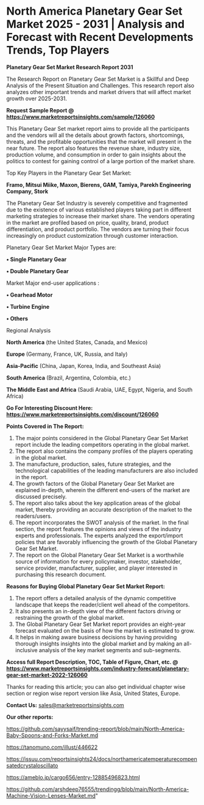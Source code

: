# North America Planetary Gear Set Market 2025 - 2031 | Analysis and Forecast with Recent Developments Trends, Top Players

<strong>Planetary Gear Set Market Research Report 2031</strong>

The Research Report on Planetary Gear Set Market is a Skillful and Deep Analysis of the Present Situation and Challenges. This research report also analyzes other important trends and market drivers that will affect market growth over 2025-2031.

<strong>Request Sample Report @ <a href=https://www.marketreportsinsights.com/sample/126060>https://www.marketreportsinsights.com/sample/126060</a></strong>

This Planetary Gear Set market report aims to provide all the participants and the vendors will all the details about growth factors, shortcomings, threats, and the profitable opportunities that the market will present in the near future. The report also features the revenue share, industry size, production volume, and consumption in order to gain insights about the politics to contest for gaining control of a large portion of the market share.

Top Key Players in the Planetary Gear Set Market:

<strong>Framo, Mitsui Miike, Maxon, Bierens, GAM, Tamiya, Parekh Engineering Company, Stork</strong>

The Planetary Gear Set Industry is severely competitive and fragmented due to the existence of various established players taking part in different marketing strategies to increase their market share. The vendors operating in the market are profiled based on price, quality, brand, product differentiation, and product portfolio. The vendors are turning their focus increasingly on product customization through customer interaction.

Planetary Gear Set Market Major Types are:

<strong>• Single Planetary Gear

• Double Planetary Gear</strong>

Market Major end-user applications :

<strong>• Gearhead Motor

• Turbine Engine

• Others</strong>

Regional Analysis

</u><strong><b>North America</b></strong> (the United States, Canada, and Mexico)

<strong><b>Europe </b></strong>(Germany, France, UK, Russia, and Italy)

<strong><b>Asia-Pacific</b></strong> (China, Japan, Korea, India, and Southeast Asia)

<strong><b>South America</b></strong> (Brazil, Argentina, Colombia, etc.)

<strong><b>The Middle East and Africa</b></strong> (Saudi Arabia, UAE, Egypt, Nigeria, and South Africa)

<strong>Go For Interesting Discount Here: <a href=https://www.marketreportsinsights.com/discount/126060>https://www.marketreportsinsights.com/discount/126060</a></strong>

<strong>Points Covered in The Report:</strong>
<ol>
  <li>The major points considered in the Global Planetary Gear Set Market report include the leading competitors operating in the global market.</li>
  <li>The report also contains the company profiles of the players operating in the global market.</li>
  <li>The manufacture, production, sales, future strategies, and the technological capabilities of the leading manufacturers are also included in the report.</li>
  <li>The growth factors of the Global Planetary Gear Set Market are explained in-depth, wherein the different end-users of the market are discussed precisely.</li>
  <li>The report also talks about the key application areas of the global market, thereby providing an accurate description of the market to the readers/users.</li>
  <li>The report incorporates the SWOT analysis of the market. In the final section, the report features the opinions and views of the industry experts and professionals. The experts analyzed the export/import policies that are favorably influencing the growth of the Global Planetary Gear Set Market.</li>
  <li>The report on the Global Planetary Gear Set Market is a worthwhile source of information for every policymaker, investor, stakeholder, service provider, manufacturer, supplier, and player interested in purchasing this research document.</li>
</ol>
<strong>Reasons for Buying Global Planetary Gear Set Market Report:</strong>

<ol>
  <li>The report offers a detailed analysis of the dynamic competitive landscape that keeps the reader/client well ahead of the competitors.</li>
  <li>It also presents an in-depth view of the different factors driving or restraining the growth of the global market.</li>
  <li>The Global Planetary Gear Set Market report provides an eight-year forecast evaluated on the basis of how the market is estimated to grow.</li>
  <li>It helps in making aware business decisions by having providing thorough insights insights into the global market and by making an all-inclusive analysis of the key market segments and sub-segments.</li>
</ol>
<strong>Access full Report Description, TOC, Table of Figure, Chart, etc. @ <a href=https://www.marketreportsinsights.com/industry-forecast/planetary-gear-set-market-2022-126060>https://www.marketreportsinsights.com/industry-forecast/planetary-gear-set-market-2022-126060</a></strong>


Thanks for reading this article; you can also get individual chapter wise section or region wise report version like Asia, United States, Europe.

<strong>Contact Us:</strong>
sales@marketreportsinsights.com

<strong>Our other reports:</strong>

<a href=https://github.com/sayysaif/trending-report/blob/main/North-America-Baby-Spoons-and-Forks-Market.md>https://github.com/sayysaif/trending-report/blob/main/North-America-Baby-Spoons-and-Forks-Market.md</a>

<a href=https://tanomuno.com/illust/446622>https://tanomuno.com/illust/446622</a>

<a href=https://issuu.com/reportsinsights24/docs/northamericatemperaturecompensatedcrystaloscillato>https://issuu.com/reportsinsights24/docs/northamericatemperaturecompensatedcrystaloscillato</a>

<a href=https://ameblo.jp/cargo656/entry-12885496823.html>https://ameblo.jp/cargo656/entry-12885496823.html</a>

<a href=https://github.com/arshdeep76555/trendingg/blob/main/North-America-Machine-Vision-Lenses-Market.md>https://github.com/arshdeep76555/trendingg/blob/main/North-America-Machine-Vision-Lenses-Market.md</a>"
